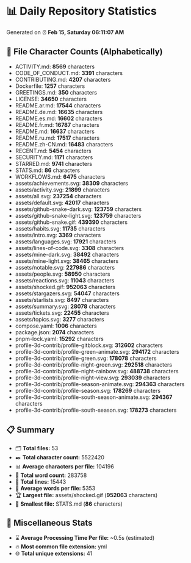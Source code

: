# 📊 Daily Repository Statistics
Generated on ⏰ **Feb 15, Saturday 06:11:07 AM**

## 📂 File Character Counts (Alphabetically)
- ACTIVITY.md: **8569** characters
- CODE_OF_CONDUCT.md: **3391** characters
- CONTRIBUTING.md: **4207** characters
- Dockerfile: **1257** characters
- GREETINGS.md: **350** characters
- LICENSE: **34650** characters
- README.ar.md: **17544** characters
- README.de.md: **16635** characters
- README.es.md: **16602** characters
- README.fr.md: **16787** characters
- README.md: **16637** characters
- README.ru.md: **17517** characters
- README.zh-CN.md: **16483** characters
- RECENT.md: **5454** characters
- SECURITY.md: **1171** characters
- STARRED.md: **9741** characters
- STATS.md: **86** characters
- WORKFLOWS.md: **6475** characters
- assets/achievements.svg: **38309** characters
- assets/activity.svg: **21899** characters
- assets/all.svg: **237254** characters
- assets/default.svg: **42017** characters
- assets/github-snake-dark.svg: **123759** characters
- assets/github-snake-light.svg: **123759** characters
- assets/github-snake.gif: **439390** characters
- assets/habits.svg: **11735** characters
- assets/intro.svg: **3369** characters
- assets/languages.svg: **17921** characters
- assets/lines-of-code.svg: **3308** characters
- assets/mine-dark.svg: **38492** characters
- assets/mine-light.svg: **38465** characters
- assets/notable.svg: **227986** characters
- assets/people.svg: **58950** characters
- assets/reactions.svg: **11043** characters
- assets/shocked.gif: **952063** characters
- assets/stargazers.svg: **54047** characters
- assets/starlists.svg: **8497** characters
- assets/summary.svg: **28078** characters
- assets/tickets.svg: **22455** characters
- assets/topics.svg: **3277** characters
- compose.yaml: **1006** characters
- package.json: **2074** characters
- pnpm-lock.yaml: **15292** characters
- profile-3d-contrib/profile-gitblock.svg: **312602** characters
- profile-3d-contrib/profile-green-animate.svg: **294172** characters
- profile-3d-contrib/profile-green.svg: **178078** characters
- profile-3d-contrib/profile-night-green.svg: **292518** characters
- profile-3d-contrib/profile-night-rainbow.svg: **488738** characters
- profile-3d-contrib/profile-night-view.svg: **293039** characters
- profile-3d-contrib/profile-season-animate.svg: **294363** characters
- profile-3d-contrib/profile-season.svg: **178269** characters
- profile-3d-contrib/profile-south-season-animate.svg: **294367** characters
- profile-3d-contrib/profile-south-season.svg: **178273** characters

## 📋 Summary
- 🗂️ **Total files:** 53
- ✒️ **Total character count:** 5522420
- 📊 **Average characters per file:** 104196
- 📝 **Total word count:** 283758
- 🧾 **Total lines:** 15443
- 📐 **Average words per file:** 5353
- 🏆 **Largest file:** assets/shocked.gif (**952063** characters)
- 🥉 **Smallest file:** STATS.md (**86** characters)

## 🌟 Miscellaneous Stats
- ⌛ **Average Processing Time Per file:** ~0.5s (estimated)
- 🔥 **Most common file extension:** yml
- 🌐 **Total unique extensions:** 41
